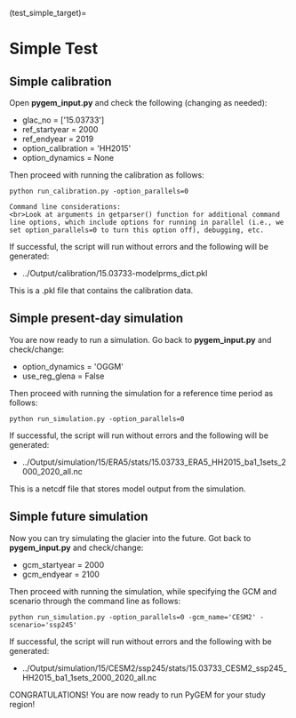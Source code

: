(test_simple_target)=
# Simple Test
## Simple calibration
Open **pygem_input.py** and check the following (changing as needed):
* glac_no = ['15.03733']
* ref_startyear = 2000
* ref_endyear = 2019
* option_calibration = 'HH2015'
* option_dynamics = None

Then proceed with running the calibration as follows:
```
python run_calibration.py -option_parallels=0
```
```{note}
Command line considerations:
<br>Look at arguments in getparser() function for additional command line options, which include options for running in parallel (i.e., we set option_parallels=0 to turn this option off), debugging, etc.
```
If successful, the script will run without errors and the following will be generated:
* ../Output/calibration/15.03733-modelprms_dict.pkl

This is a .pkl file that contains the calibration data.

## Simple present-day simulation
You are now ready to run a simulation. Go back to **pygem_input.py** and check/change:
* option_dynamics = 'OGGM'
* use_reg_glena = False

Then proceed with running the simulation for a reference time period as follows:
```
python run_simulation.py -option_parallels=0
```
If successful, the script will run without errors and the following will be generated:
* ../Output/simulation/15/ERA5/stats/15.03733_ERA5_HH2015_ba1_1sets_2000_2020_all.nc

This is a netcdf file that stores model output from the simulation.

## Simple future simulation
Now you can try simulating the glacier into the future. Got back to **pygem_input.py** and check/change:
* gcm_startyear = 2000
* gcm_endyear = 2100

Then proceed with running the simulation, while specifying the GCM and scenario through the command line as follows:
```
python run_simulation.py -option_parallels=0 -gcm_name='CESM2' -scenario='ssp245'
```

If successful, the script will run without errors and the following with be generated: 
* ../Output/simulation/15/CESM2/ssp245/stats/15.03733_CESM2_ssp245_HH2015_ba1_1sets_2000_2020_all.nc


CONGRATULATIONS! You are now ready to run PyGEM for your study region!